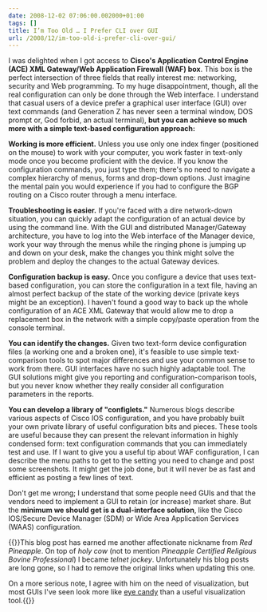 ```yaml
---
date: 2008-12-02 07:06:00.002000+01:00
tags: []
title: I’m Too Old … I Prefer CLI over GUI
url: /2008/12/im-too-old-i-prefer-cli-over-gui/
---
```

I was delighted when I got access to **Cisco's Application Control Engine (ACE) XML Gateway/Web Application Firewall (WAF) box**. This box is the perfect intersection of three fields that really interest me: networking, security and Web programming. To my huge disappointment, though, all the real configuration can only be done through the Web interface. I understand that casual users of a device prefer a graphical user interface (GUI) over text commands (and Generation Z has never seen a terminal window, DOS prompt or, God forbid, an actual terminal), **but you can achieve so much more with a simple text-based configuration approach:**
<!--more-->
**Working is more efficient.** Unless you use only one index finger (positioned on the mouse) to work with your computer, you work faster in text-only mode once you become proficient with the device. If you know the configuration commands, you just type them; there's no need to navigate a complex hierarchy of menus, forms and drop-down options. Just imagine the mental pain you would experience if you had to configure the BGP routing on a Cisco router through a menu interface.

**Troubleshooting is easier.** If you're faced with a dire network-down situation, you can quickly adapt the configuration of an actual device by using the command line. With the GUI and distributed Manager/Gateway architecture, you have to log into the Web interface of the Manager device, work your way through the menus while the ringing phone is jumping up and down on your desk, make the changes you think might solve the problem and deploy the changes to the actual Gateway devices.

**Configuration backup is easy.** Once you configure a device that uses text-based configuration, you can store the configuration in a text file, having an almost perfect backup of the state of the working device (private keys might be an exception). I haven't found a good way to back up the whole configuration of an ACE XML Gateway that would allow me to drop a replacement box in the network with a simple copy/paste operation from the console terminal.

**You can identify the changes.** Given two text-form device configuration files (a working one and a broken one), it's feasible to use simple text-comparison tools to spot major differences and use your common sense to work from there. GUI interfaces have no such highly adaptable tool. The GUI solutions might give you reporting and configuration-comparison tools, but you never know whether they really consider all configuration parameters in the reports.

**You can develop a library of "configlets."** Numerous blogs describe various aspects of Cisco IOS configuration, and you have probably built your own private library of useful configuration bits and pieces. These tools are useful because they can present the relevant information in highly condensed form: text configuration commands that you can immediately test and use. If I want to give you a useful tip about WAF configuration, I can describe the menu paths to get to the setting you need to change and post some screenshots. It might get the job done, but it will never be as fast and efficient as posting a few lines of text.

Don't get me wrong; I understand that some people need GUIs and that the vendors need to implement a GUI to retain (or increase) market share. But the **minimum we should get is a dual-interface solution**, like the Cisco IOS/Secure Device Manager (SDM) or Wide Area Application Services (WAAS) configuration.

{{<note>}}This blog post has earned me another affectionate nickname from *Red Pineapple*. On top of *holy cow* (not to mention *Pineapple Certified Religious Bovine Professional*) I became *telnet jockey*. Unfortunately his blog posts are long gone, so I had to remove the original links when updating this one.

On a more serious note, I agree with him on the need of visualization, but most GUIs I've seen look more like [eye candy](http://www.merriam-webster.com/dictionary/eye+candy) than a useful visualization tool.{{</note>}}
